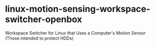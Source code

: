 # linux-motion-sensing-workspace-switcher-openbox
Workspace Switcher for Linux that Uses a Computer's Motion Sensor (Those intended to protect HDDs)
